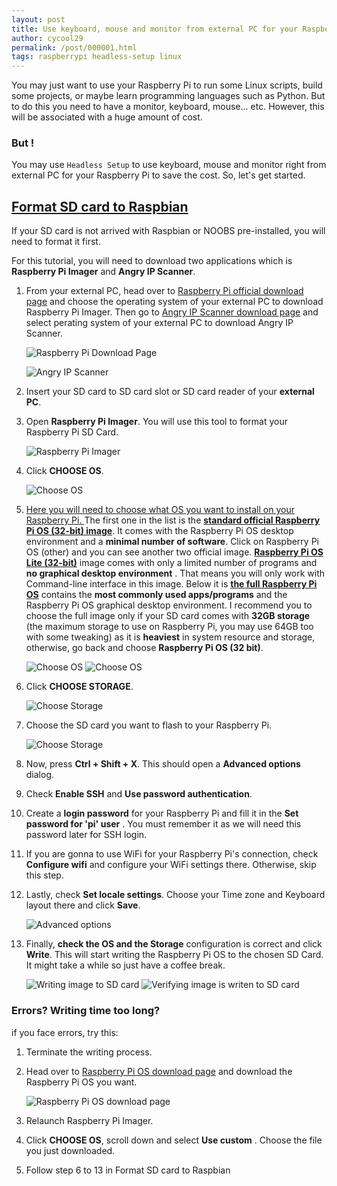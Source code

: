 ```yaml
---
layout: post
title: Use keyboard, mouse and monitor from external PC for your Raspberry Pi
author: cycool29
permalink: /post/000001.html
tags: raspberrypi headless-setup linux
---
```



You may just want to use your Raspberry Pi to run some Linux scripts, build some projects, or maybe learn programming languages such as Python. But to do this you need to have a monitor, keyboard, mouse... etc. However, this will be associated with a huge amount of cost. 

### But !

You may use `Headless Setup` to use keyboard, mouse and monitor right from external PC for your Raspberry Pi to save the cost. So, let's get started.


## <a href="#format-sd">Format SD card to Raspbian</a>

If your SD card is not arrived with Raspbian or NOOBS pre-installed, you will need to format it first. 

For this tutorial, you will need to download two applications which is **Raspberry Pi Imager** and **Angry IP Scanner**.

 1. From your external PC, head over to [Raspberry Pi official download page](https://www.raspberrypi.org/software/) and choose the operating system of your external PC to download Raspberry Pi Imager. Then go to [Angry IP Scanner download page](https://angryip.org/download/) and select perating system of your external PC to download Angry IP Scanner.  

    ![Raspberry Pi Download Page](../images/use-keyboard-mouse-and-monitor-from-external-pc-for-raspberrypi/rpi_download_page.png)

    ![Angry IP Scanner](../images/use-keyboard-mouse-and-monitor-from-external-pc-for-raspberrypi/angry_ip_scanner_download_page.png)
    

2. Insert your SD card to SD card slot or SD card reader of your **external PC**.

3. Open **Raspberry Pi Imager**. You will use this tool to format your Raspberry Pi SD Card.  

    ![Raspberry Pi Imager](../images/use-keyboard-mouse-and-monitor-from-external-pc-for-raspberrypi/rpi_imager.png)
    

4. Click **CHOOSE OS**.  

    ![Choose OS](../images/use-keyboard-mouse-and-monitor-from-external-pc-for-raspberrypi/choose_os.png) 
    
    
5. <u>Here you will need to choose what OS you want to install on your Raspberry Pi. </u>
The first one in the list is the <u>**standard official Raspberry Pi OS (32-bit) image**</u>. It comes with the Raspberry Pi OS desktop environment and a **minimal number of software**. 
Click on Raspberry Pi OS (other) and you can see another two official image.
<u>**Raspberry Pi OS Lite (32-bit)**</u> image comes with only a limited number of programs and **no graphical desktop environment** . That means you will only work with Command-line interface in this image. 
Below it is  <u>**the full Raspberry Pi OS**</u> contains the **most commonly used apps/programs** and the Raspberry Pi OS graphical desktop environment. I recommend you to choose the full image only if your SD card comes with  **32GB storage** (the maximum storage to use on Raspberry Pi, you may use 64GB too with some tweaking) as it is **heaviest** in system resource and storage, otherwise, go back and choose **Raspberry Pi OS (32 bit)**.

    ![Choose OS](../images/use-keyboard-mouse-and-monitor-from-external-pc-for-raspberrypi/operating_system.png)
    ![Choose OS](../images/use-keyboard-mouse-and-monitor-from-external-pc-for-raspberrypi/operating_system_other.png)
     
 6. Click **CHOOSE STORAGE**.
     
     ![Choose Storage](../images/use-keyboard-mouse-and-monitor-from-external-pc-for-raspberrypi/choose_storage.png) 
     
     
 7. Choose the SD card you want to flash to your Raspberry Pi.
     
     ![Choose Storage](../images/use-keyboard-mouse-and-monitor-from-external-pc-for-raspberrypi/storage.png) 
     
     
 8. Now, press **Ctrl + Shift + X**. This should open a **Advanced options** dialog.
 9. Check **Enable SSH** and **Use password authentication**.
 10. Create a **login password** for your Raspberry Pi and fill it in the **Set password for 'pi' user** . You must remember it as we will need this password later for SSH login.
 11. If you are gonna to use WiFi for your Raspberry Pi's connection, check **Configure wifi** and configure your WiFi settings there. Otherwise, skip this step.
 12. Lastly, check **Set locale settings**. Choose your Time zone and Keyboard layout there and click **Save**.
     
     ![Advanced options](../images/use-keyboard-mouse-and-monitor-from-external-pc-for-raspberrypi/advanced_options.png) 
     
     
 13. Finally, **check the OS and the Storage** configuration is correct and click **Write**. This will start writing the Raspberry Pi OS to the chosen SD Card. It might take a while so just have a coffee break. 
     
     ![Writing image to SD card](../images/use-keyboard-mouse-and-monitor-from-external-pc-for-raspberrypi/writing.png)
     ![Verifying image is writen to SD card](../images/use-keyboard-mouse-and-monitor-from-external-pc-for-raspberrypi/verifying.png) 
     
     
### Errors? Writing time too long?

if you face errors, try this:

1. Terminate the writing process.
2. Head over to [Raspberry Pi OS download page](https://www.raspberrypi.org/software/operating-systems/) and download the Raspberry Pi OS you want.
     
     ![Raspberry Pi OS download page](../images/use-keyboard-mouse-and-monitor-from-external-pc-for-raspberrypi/os_download.png)
     
3. Relaunch Raspberry Pi Imager.
4. Click **CHOOSE OS**, scroll down and select **Use custom** . Choose the file you just downloaded.
5. Follow step 6 to 13 in Format SD card to Raspbian
